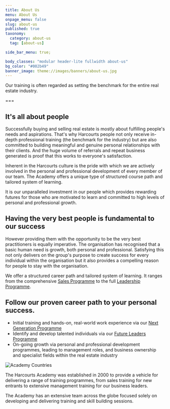 ```yaml
---
title: About Us
menu: About Us
onpage_menu: false
slug: about-us
published: true
taxonomy:
  category: about-us
  tag: [about-us]

side_bar_menu: true;

body_classes: "modular header-lite fullwidth about-us"
bg_color: "#002b49"
banner_image: theme://images/banners/about-us.jpg
---
```

Our training is often regarded as setting the benchmark for the entire real estate industry.

===

## It's all about people
Successfully buying and selling real estate is mostly about fulfilling people's needs and aspirations. That's why Harcourts people not only receive in-depth professional training (the benchmark for the industry) but are also committed to building meaningful and genuine personal relationships with their clients. And the huge volume of referrals and repeat business generated is proof that this works to everyone's satisfaction.

Inherent in the Harcourts culture is the pride with which we are actively involved in the personal and professional development of every member of our team. The Academy offers a unique type of structured course path and tailored system of learning.

It is our unparalleled investment in our people which provides rewarding futures for those who are motivated to learn and committed to high levels of personal and professional growth.

## Having the very best people is fundamental to our success

However providing them with the opportunity to be the very best practitioners is equally imperative. The organisation has recognised that a basic human need is growth, both personal and professional. Satisfying this not only delivers on the group's purpose to create success for every individual within the organisation but it also provides a compelling reason for people to stay with the organisation.

We offer a structured career path and tailored system of learning. It ranges from the comprehensive [Sales Programme](/courses/sales/sales-programme) to the full [Leadership Programme](/courses/leadership/leadership-programme).

## Follow our proven career path to your personal success.

- Initial training and hands-on, real-world work experience via our [Next Generation Programme](/courses/scholarships-and-next-generation/next-generation-programme)
- Identify and develop talented individuals via our [Future Leaders Programme](/courses/leadership/future-leaders-programme)
- On-going growth via personal and professional development programmes, leading to management roles, and business ownership and specialist fields within the real estate industry

![Academy Countries](/images/academy-countries.jpg)

The Harcourts Academy was established in 2000 to provide a vehicle for delivering a range of training programmes, from sales training for new entrants to extensive management training for our business leaders.

The Academy has an extensive team across the globe focused solely on developing and delivering training and skill building sessions.
